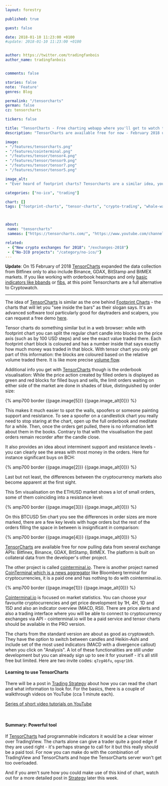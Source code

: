 ```yaml
---
layout: forestry

published: true

guest: false

date: 2018-01-10 11:23:00 +0100
#update: 2018-01-10 11:23:00 +0100


author: https://twitter.com/tradingfanbois
author_name: tradingfanbois


comments: false

stories: false
note: 'Feature'
genres: Blog

permalink: "/tensorcharts"
german: false
cz: tensorcharts

tickers: false

title: "TensorCharts - Free charting webapp where you'll get to watch the whales"
description: "TensorCharts are available free for now - February 2018 update adds Bitstamp, BitMEX, Binance and GDAX to Bitfinex data."

image:
- "/features/tensorcharts.png"
- "/features/cointerminal.png"
- "/features/tensor/tensor4.png"
- "/features/tensor/tensor9.png"
- "/features/tensor/tensor7.png"
- "/features/tensor/tensor5.png"

image_alt:
- "Ever heard of footprint charts? Tensorcharts are a similar idea, you will surprised how much information you can get from a single glance at the chart."

categories: ["no-ico", "trading"]

chart: []
tags: ["footprint-charts", "tensor-charts", "crypto-trading", "whale-watching", "altcoin-trading"]



about:
 name: "tensorcharts"
 sameas: ["https://tensorcharts.com/", "https://www.youtube.com/channel/UCEEdXfhYRJQxlo8-w7qDZ1g", "https://bitcointalk.org/index.php?topic=2542026.0"]

related:
 - {"New crypto exchanges for 2018": "/exchanges-2018"}
 - {"No-ICO projects": "/category/no-ico/"}
---
```


**Update**: On 15 February of 2018 [TensorCharts](https://tensorcharts.com/) expanded the data collection from Bitfinex only to also include Binance, GDAX, BitStamp and BitMEX markets. If you like working with orderbook heatmaps and only [basic indicators like bbands](/technical-analysis/) or [fibs](/strategy/fibs), at this point Tensorcharts are a full alternative to Cryptowatch.

_______________

The idea of [TensorCharts](https://tensorcharts.com/) is similar as the one behind [Footprint Charts](https://footprintchart.com/) - the charts that will let you "see inside the bars" as their slogan says. It's an advanced software tool particularly good for daytraders and scalpers, you can request a free demo [here](https://marketdelta.com/solutions/footprint-charts/).

Tensor charts do something similar but in a web browser: while with footprint chart you can split the regular chart candle into blocks on the price axis (such as by 100 USD steps) and see the exact value traded there. Each footprint chart block is coloured and has a number inside that says exactly how much money was traded in that block. With tensor chart you only get part of this information: the blocks are coloured based on the relative volume traded there. It is like more precise [volume flow](https://www.tradingview.com/script/EHTKtnIt-ST-Volume-Flow-v6/).

Additional info you get with [TensorCharts](https://tensorcharts.com/) though is the orderbook visualisation: While the price action created by filled orders is displayed as green and red blocks for filled buys and sells, the limit orders waiting on either side of the market are done in shades of blue, distinguished by order size:

{% amp700 border {{page.image[5]}} {{page.image_alt[0]}} %}


This makes it much easier to spot the walls, spoofers or someone painting support and resistance. To see a spoofer on a candlestick chart you really need to stop staring at the chart, open up the full orderbook and meditate for a while. Then, once the orders get pulled, there is no information left about them in the books. Contrary to that with the visualisation the past orders remain recorder after the candle close.

It also provides an idea about interminent support and resistance levels - you can clearly see the areas with most money in the orders. Here for instance significant buys on BCH:

{% amp700 border {{page.image[2]}} {{page.image_alt[0]}} %}

Last but not least, the differences between the cryptocurrency markets also become apparent at the first sight.

This 5m visualisation on the ETHUSD market shows a lot of small orders, some of them coinciding into a resistance level:

{% amp700 border {{page.image[3]}} {{page.image_alt[0]}} %}

On this BTCUSD 5m chart you see the differences in order sizes are more marked, there are a few key levels with huge orders but the rest of the orders filling the space in between is insignificant in comparison:

{% amp700 border {{page.image[4]}} {{page.image_alt[0]}} %}


[TensorCharts](https://tensorcharts.com/) are available free for now pulling data from several exchange APIs: Bitfinex, Binance, GDAX, BitStamp, BitMEX. The platform is built on collateral data from the developer's other project.

The other project is called [cointerminal.io](https://cointerminal.io/). There is another project named [CoinTerminal which is a news aggregator](https://site.cointerminal.co/) like Bloomberg terminal for cryptocurrencies, it is a paid one and has nothing to do with cointerminal.io.

{% amp700 border {{page.image[1]}} {{page.image_alt[0]}} %}

[Cointerminal.io](https://cointerminal.io/) is focused on market statistics. You can choose your favourite cryptocurrencies and get price development by 1H, 4H, 1D and 15D and also an indicator overview (MACD, RSI). There are price alerts and also a trading interface where you will be able to connect to cryptocurrency exchanges via API - cointerminal.io will be a paid service and tensor charts should be available in the PRO version.

The charts from the standard version are about as good as cryptowatch. They have the option to switch between candles and Heikin-Ashi and include set of the most used indicators (MACD with a divergence callout) when you click on "Analysis". A lot of these functionalities are still under development but you can already sign up to see it for yourself - it's all still free but limited. Here are two invite codes: `q7zg46fu`, `ogsqr1b9`.



#### Learning to use TensorCharts

There will be a post in [Trading Strategy](/strategy/) about how you can read the chart and what information to look for. For the basics, there is a couple of walkthrough videos on YouTube (cca 1 minute each).

[Series of short video tutorials on YouTube](https://www.youtube.com/watch?v=YZCUMtV8rBU&list=PLV2igM-bP06wcjn5J2Msu9nI3VYhvhu6T)


<amp-youtube
       data-videoid="YZCUMtV8rBU"
       layout="responsive"
       width="700" height="360">
</amp-youtube>

<p>&nbsp;</p>


#### Summary: Powerful tool

If [TensorCharts](https://tensorcharts.com/) had programmable indicators it would be a clear winner over TradingView. The charts alone can give a trader quite a good edge if they are used right - it's perhaps strange to call for it but this really should be a paid tool. For now you can make do with the combination of TradingView and TensorCharts and hope the TensorCharts server won't get too overloaded.

And if you aren't sure how you could make use of this kind of chart, watch out for a more detailed post in [Strategy](/strategy/) later this week.
